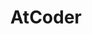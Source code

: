 ---
category: [AtCoder] #Category ID.
hue: var(--c-themeOrangeRed) #Category hue. See note [1].
title: AtCoder #Category title.
description: 
---
